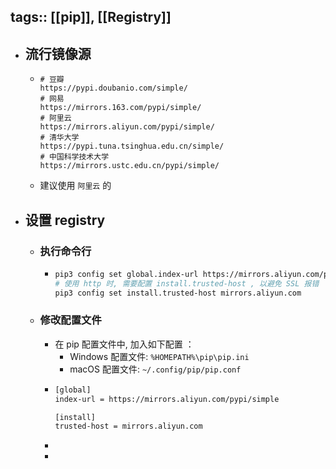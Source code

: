 tags:: [[pip]], [[Registry]]
---

- ## 流行镜像源
	- ``` crystal
	  # 豆瓣    
	  https://pypi.doubanio.com/simple/
	  # 网易
	  https://mirrors.163.com/pypi/simple/
	  # 阿里云
	  https://mirrors.aliyun.com/pypi/simple/
	  # 清华大学
	  https://pypi.tuna.tsinghua.edu.cn/simple/
	  # 中国科学技术大学
	  https://mirrors.ustc.edu.cn/pypi/simple/
	  ```
	- 建议使用 `阿里云` 的
- ## 设置 registry
	- ### 执行命令行
		- ``` zsh
		  pip3 config set global.index-url https://mirrors.aliyun.com/pypi/simple
		  # 使用 http 时, 需要配置 install.trusted-host , 以避免 SSL 报错
		  pip3 config set install.trusted-host mirrors.aliyun.com
		  ```
	- ### 修改配置文件
		- 在 pip 配置文件中, 加入如下配置 ：
			- Windows 配置文件: `%HOMEPATH%\pip\pip.ini`
			- macOS 配置文件: `~/.config/pip/pip.conf`
		- ```sh
		  [global]
		  index-url = https://mirrors.aliyun.com/pypi/simple
		  
		  [install]
		  trusted-host = mirrors.aliyun.com
		  ```
		-
		-